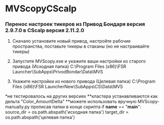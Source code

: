 # MVScopyCScalp
### Перенос настроек тикеров из Привод Бондаря версия 2.9.7.0 в CScalp версия 2.11.2.0

1. Сначало установите новый привод, настройте рабочие пространства, поставьте тикеры в стаканы (но не настраивайте тикеры)

2. Запустите MVScopy.exe и укажите ваши настройки из старого привода (Исходная папка)
   C:\Program Files (x86)\FSR Launcher\SubApps\PrivodBondar\Data\MVS

4. Укажите настройки из нового привода (Целевая папка)
   C:\Program Files (x86)\FSR LauncherNew\SubApps\CS\Data\MVS

*не тестировалось на других версиях
**кластера устанавливаются как дельта "Color_AmountDelta"
**можете использовать вручную MVScopy-manually.py прописав папки в конце скрипта
if __name__ == "__main__":
    source_dir = os.path.abspath('исходная папка')
    target_dir = os.path.abspath('целевая папка')
